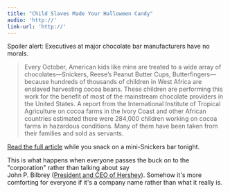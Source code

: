 ```yaml
---
title: "Child Slaves Made Your Halloween Candy"
audio: 'http://'
link-url: 'http://'
---
```

<p>Spoiler alert: Executives at major chocolate bar manufacturers have no morals.</p>
<blockquote><p>Every October, American kids like mine are treated to a wide array of chocolates—Snickers, Reese’s Peanut Butter Cups, Butterfingers—because hundreds of thousands of children in West Africa are enslaved harvesting cocoa beans. These children are performing this work for the benefit of most of the mainstream chocolate providers in the United States. A report from the International Institute of Tropical Agriculture on cocoa farms in the Ivory Coast and other African countries estimated there were 284,000 children working on cocoa farms in hazardous conditions. Many of them have been taken from their families and sold as servants. </p></blockquote>
<p><a href="http://www.good.is/post/child-slaves-made-your-halloween-candy-stop-buying-it/">Read the full article</a> while you snack on a mini-Snickers bar tonight.</p>
<p>This is what happens when everyone passes the buck on to the "corporation" rather than talking about say<br />
John P. Bilbrey (<a href="http://en.wikipedia.org/wiki/The_Hershey_Company">President and CEO of Hershey</a>). Somehow it's more comforting for everyone if it's a company name rather than what it really is.</p>
